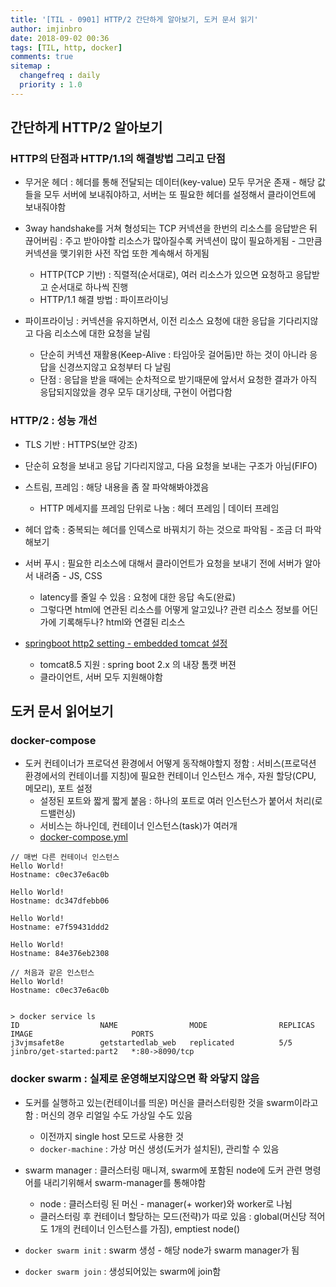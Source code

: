 ```yaml
---
title: '[TIL - 0901] HTTP/2 간단하게 알아보기, 도커 문서 읽기'
author: imjinbro
date: 2018-09-02 00:36
tags: [TIL, http, docker]
comments: true
sitemap :
  changefreq : daily
  priority : 1.0
---
```



## 간단하게 HTTP/2 알아보기
### HTTP의 단점과 HTTP/1.1의 해결방법 그리고 단점
* 무거운 헤더 : 헤더를 통해 전달되는 데이터(key-value) 모두 무거운 존재 - 해당 값들을 모두 서버에 보내줘야하고, 서버는 또 필요한 헤더를 설정해서 클라이언트에 보내줘야함
* 3way handshake를 거쳐 형성되는 TCP 커넥션을 한번의 리소스를 응답받은 뒤 끊어버림 : 주고 받아야할 리소스가 많아질수록 커넥션이 많이 필요하게됨 - 그만큼 커넥션을 맺기위한 사전 작업 또한 계속해서 하게됨 
  * HTTP(TCP 기반) : 직렬적(순서대로), 여러 리소스가 있으면 요청하고 응답받고 순서대로 하나씩 진행
  * HTTP/1.1 해결 방법 : 파이프라이닝

* 파이프라이닝 : 커넥션을 유지하면서, 이전 리소스 요청에 대한 응답을 기다리지않고 다음 리소스에 대한 요청을 날림
  * 단순히 커넥션 재활용(Keep-Alive : 타임아웃 걸어둠)만 하는 것이 아니라 응답을 신경쓰지않고 요청부터 다 날림
  * 단점 : 응답을 받을 때에는 순차적으로 받기때문에 앞서서 요청한 결과가 아직 응답되지않았을 경우 모두 대기상태, 구현이 어렵다함

### HTTP/2 : 성능 개선
* TLS 기반 : HTTPS(보안 강조)
* 단순히 요청을 보내고 응답 기다리지않고, 다음 요청을 보내는 구조가 아님(FIFO)
* 스트림, 프레임 : 해당 내용을 좀 잘 파악해봐야겠음
  * HTTP 메세지를 프레임 단위로 나눔 : 헤더 프레임 | 데이터 프레임

* 헤더 압축 : 중복되는 헤더를 인덱스로 바꿔치기 하는 것으로 파악됨 - 조금 더 파악해보기
* 서버 푸시 : 필요한 리소스에 대해서 클라이언트가 요청을 보내기 전에 서버가 알아서 내려줌 - JS, CSS 
  * latency를 줄일 수 있음 : 요청에 대한 응답 속도(완료)
  * 그렇다면 html에 연관된 리소스를 어떻게 알고있나? 관련 리소스 정보를 어딘가에 기록해두나? html와 연결된 리소스

* [springboot http2 setting - embedded tomcat 설정](https://docs.spring.io/spring-boot/docs/current/reference/htmlsingle/#howto-configure-http2)
  * tomcat8.5 지원 : spring boot 2.x 의 내장 톰캣 버젼
  * 클라이언트, 서버 모두 지원해야함
  
## 도커 문서 읽어보기
### docker-compose
* 도커 컨테이너가 프로덕션 환경에서 어떻게 동작해야할지 정함 : 서비스(프로덕션 환경에서의 컨테이너를 지칭)에 필요한 컨테이너 인스턴스 개수, 자원 할당(CPU, 메모리), 포트 설정
  * 설정된 포트와 짧게 짧게 붙음 : 하나의 포트로 여러 인스턴스가 붙어서 처리(로드밸런싱)
  * 서비스는 하나인데, 컨테이너 인스턴스(task)가 여러개
  * [docker-compose.yml](https://docs.docker.com/get-started/part3/)

~~~
// 매번 다른 컨테이너 인스턴스
Hello World!
Hostname: c0ec37e6ac0b

Hello World!
Hostname: dc347dfebb06

Hello World!
Hostname: e7f59431ddd2

Hello World!
Hostname: 84e376eb2308

// 처음과 같은 인스턴스
Hello World!
Hostname: c0ec37e6ac0b


> docker service ls
ID                  NAME                MODE                REPLICAS            IMAGE                      PORTS
j3vjmsafet8e        getstartedlab_web   replicated          5/5                 jinbro/get-started:part2   *:80->8090/tcp
~~~

### docker swarm : 실제로 운영해보지않으면 확 와닿지 않음
* 도커를 실행하고 있는(컨테이너를 띄운) 머신을 클러스터링한 것을 swarm이라고 함 : 머신의 경우 리얼일 수도 가상일 수도 있음
  * 이전까지 single host 모드로 사용한 것
  * ```docker-machine``` : 가상 머신 생성(도커가 설치된), 관리할 수 있음

* swarm manager : 클러스터링 매니져, swarm에 포함된 node에 도커 관련 명령어를 내리기위해서 swarm-manager를 통해야함
  * node : 클러스터링 된 머신 - manager(+ worker)와 worker로 나뉨  
  * 클러스터링 후 컨테이너 할당하는 모드(전략)가 따로 있음 : global(머신당 적어도 1개의 컨테이너 인스턴스를 가짐), emptiest node()

* ```docker swarm init``` : swarm 생성 - 해당 node가 swarm manager가 됨
* ```docker swarm join``` : 생성되어있는 swarm에 join함  


